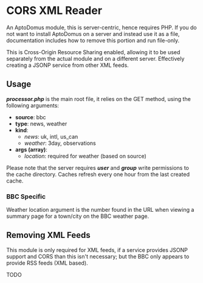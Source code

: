 # CORS XML Reader
An AptoDomus module, this is server-centric, hence requires PHP. If you do not
want to install AptoDomus on a server and instead use it as a file, documentation
includes how to remove this portion and run file-only.

This is Cross-Origin Resource Sharing enabled, allowing it to be used separately
from the actual module and on a different server. Effectively creating a JSONP
service from other XML feeds.


## Usage
***processor.php*** is the main root file, it relies on the GET method, using the following arguments:
 * **source**: bbc
 * **type**: news, weather
 * **kind**:
    * *news*: uk, intl, us_can
    * *weather*: 3day, observations
 * **args (array)**:
    * *location*: required for weather (based on source)

Please note that the server requires ***user*** and ***group*** write permissions
to the cache directory. Caches refresh every one hour from the last created cache.


### BBC Specific
Weather location argument is the number found in the URL when viewing a summary
page for a town/city on the BBC weather page.



## Removing XML Feeds
This module is only required for XML feeds, if a service provides JSONP support
and CORS than this isn't necessary; but the BBC only appears to provide RSS feeds
(XML based).

TODO